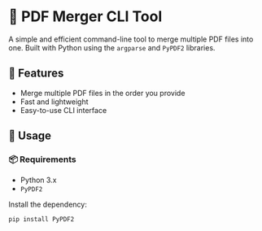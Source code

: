 # 🧩 PDF Merger CLI Tool

A simple and efficient command-line tool to merge multiple PDF files into one. Built with Python using the `argparse` and `PyPDF2` libraries.

## 🔧 Features

- Merge multiple PDF files in the order you provide
- Fast and lightweight
- Easy-to-use CLI interface

## 🚀 Usage

### 📦 Requirements

- Python 3.x
- `PyPDF2`

Install the dependency:

```bash
pip install PyPDF2
